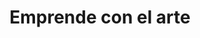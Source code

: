 ---
title: Emprende con el arte
description: Es un espacio de formación que se realiza con el apoyo de la Secretaría Distrital de Desarrollo Económico – SDDE y la Universidad El Bosque-. Se busca impulsar el fortalecimiento de agentes y emprendedores del ecosistema artístico de la ciudad garantizando los enfoques sociales, étnicos y de género, para desarrollar habilidades digitales.
url: www.emprendeconelarte.com/
weight: 3
---